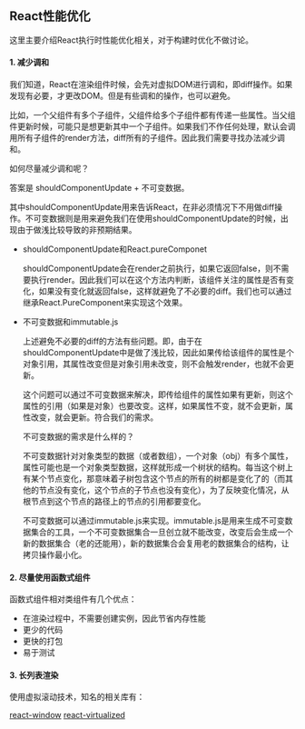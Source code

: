## React性能优化

这里主要介绍React执行时性能优化相关，对于构建时优化不做讨论。

#### 1. 减少调和

我们知道，React在渲染组件时候，会先对虚拟DOM进行调和，即diff操作。如果发现有必要，才更改DOM。但是有些调和的操作，也可以避免。

比如，一个父组件有多个子组件，父组件给多个子组件都有传递一些属性。当父组件更新时候，可能只是想更新其中一个子组件。如果我们不作任何处理，默认会调用所有子组件的render方法，diff所有的子组件。因此我们需要寻找办法减少调和。

如何尽量减少调和呢？

答案是 shouldComponentUpdate + 不可变数据。

其中shouldComponentUpdate用来告诉React，在非必须情况下不用做diff操作。不可变数据则是用来避免我们在使用shouldComponentUpdate的时候，出现由于做浅比较导致的非预期结果。

- shouldComponentUpdate和React.pureComponet
	
	shouldComponentUpdate会在render之前执行，如果它返回false，则不需要执行render。因此我们可以在这个方法内判断，该组件关注的属性是否有变化，如果没有变化就返回false，这样就避免了不必要的diff。我们也可以通过继承React.PureComponent来实现这个效果。
	
- 不可变数据和immutable.js
	
	上述避免不必要的diff的方法有些问题。即，由于在shouldComponentUpdate中是做了浅比较，因此如果传给该组件的属性是个对象引用，其属性改变但是对象引用未改变，则不会触发render，也就不会更新。
	
	这个问题可以通过不可变数据来解决，即传给组件的属性如果有更新，则这个属性的引用（如果是对象）也要改变。这样，如果属性不变，就不会更新，属性改变，就会更新。符合我们的需求。
	
	不可变数据的需求是什么样的？
	
	不可变数据针对对象类型的数据（或者数组），一个对象（obj）有多个属性，属性可能也是一个对象类型数据，这样就形成一个树状的结构。每当这个树上有某个节点变化，那意味着子树包含这个节点的所有的树都是变化了的（而其他的节点没有变化，这个节点的子节点也没有变化），为了反映变化情况，从根节点到这个节点的路径上的节点的引用都要变化。
	
	不可变数据可以通过immutable.js来实现。immutable.js是用来生成不可变数据集合的工具，一个不可变数据集合一旦创立就不能改变，改变后会生成一个新的数据集合（老的还能用），新的数据集合会复用老的数据集合的结构，让拷贝操作最小化。

#### 2. 尽量使用函数式组件

函数式组件相对类组件有几个优点：

- 在渲染过程中，不需要创建实例，因此节省内存性能
- 更少的代码
- 更快的打包
- 易于测试

#### 3. 长列表渲染

使用虚拟滚动技术，知名的相关库有：

[react-window](https://react-window.now.sh/#/examples/list/fixed-size)
[react-virtualized](https://bvaughn.github.io/react-virtualized/#/components/List)